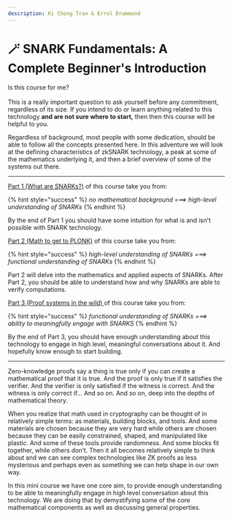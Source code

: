 ```yaml
---
description: Ki Chong Tran & Errol Drummond
---
```


# 🪄 SNARK Fundamentals: A Complete Beginner's Introduction

Is this course for me? \
\
This is a really important question to ask yourself before any commitment, regardless of its size. If you intend to do or learn anything related to this technology **and are not sure where to start,** then then this course will be helpful to you.&#x20;

Regardless of background, most people with some dedication, should be able to follow all the concepts presented here. In this adventure we will look at the defining characteristics of zkSNARK technology, a peak at some of the mathematics underlying it, and then a brief overview of some of the systems out there.

***

[Part 1 (What are SNARKs?)](part-1/) of this course take you from:

{% hint style="success" %}
_no mathematical background ===> high-level understanding of SNARKs_
{% endhint %}

By the end of Part 1 you should have some intuition for what is and isn't possible with SNARK technology.

[Part 2 (Math to get to PLONK)](part-2/) of this course take you from:

{% hint style="success" %}
_high-level understanding of SNARKs ===> functional understanding of SNARKs_
{% endhint %}

Part 2 will delve into the mathematics and applied aspects of SNARKs. After Part 2, you should be able to understand how and why SNARKs are able to verify computations.

[Part 3 (Proof systems in the wild) ](part-3/)of this course take you from:

{% hint style="success" %}
_functional understanding of SNARKs ===> ability to meaningfully engage with SNARKS_
{% endhint %}

By the end of Part 3, you should have enough understanding about this technology to engage in high level, meaningful conversations about it. And hopefully know enough to start building.

***

Zero-knowledge proofs say a thing is true only if you can create a mathematical proof that it is true. And the proof is only true if it satisfies the verifier. And the verifier is only satisfied if the witness is correct. And the witness is only correct if… And so on. And so on, deep into the depths of mathematical theory.&#x20;

When you realize that math used in cryptography can be thought of in relatively simple terms: as materials, building blocks, and tools. And some materials are chosen because they are very hard while others are chosen because they can be easily constrained, shaped, and manipulated like plastic. And some of these tools provide randomness. And some blocks fit together, while others don’t. Then it all becomes relatively simple to think about and we can see complex technologies like ZK proofs as less mysterious and perhaps even as something we can help shape in our own way.

In this mini course we have one core aim, to provide enough understanding to be able to meaningfully engage in high level conversation about this technology. We are doing that by demystifying some of the core mathematical components as well as discussing general properties.
